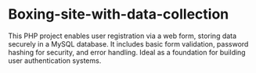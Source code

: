 # Boxing-site-with-data-collection
 This PHP project enables user registration via a web form, storing data securely in a MySQL database. It includes basic form validation, password hashing for security, and error handling. Ideal as a foundation for building user authentication systems.
